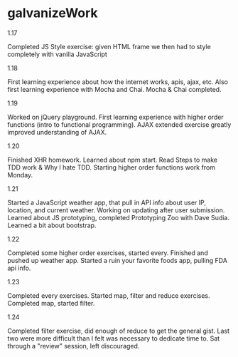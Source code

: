 # galvanizeWork

1.17

Completed JS Style exercise: given HTML frame we then had to style completely with vanilla JavaScript

1.18

First learning experience about how the internet works, apis, ajax, etc. Also first learning experience with Mocha and Chai.
Mocha & Chai completed.

1.19

Worked on jQuery playground. First learning experience with higher order functions (intro to functional programming). AJAX extended exercise greatly improved understanding of AJAX.

1.20

Finished XHR homework. Learned about npm start.
Read Steps to make TDD work & Why I hate TDD.
Starting higher order functions work from Monday.

1.21

Started a JavaScript weather app, that pull in API info about user IP, location, and current weather. Working on updating after user submission.
Learned about JS prototyping, completed Prototyping Zoo with Dave Sudia.
Learned a bit about bootstrap.

1.22

Completed some higher order exercises, started every. Finished and pushed up weather app. Started a ruin your favorite foods app, pulling FDA api info.

1.23

Completed every exercises. Started map, filter and reduce exercises. Completed map, started filter.

1.24

Completed filter exercise, did enough of reduce to get the general gist. Last two were more difficult than I felt was necessary to dedicate time to. Sat through a "review" session, left discouraged.
